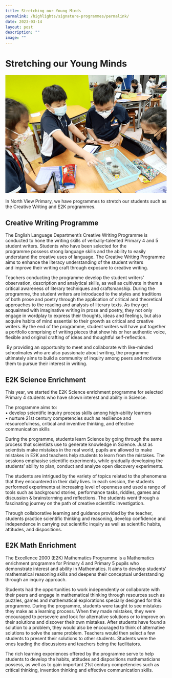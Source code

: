 ```yaml
---
title: Stretching our Young Minds
permalink: /highlights/signature-programmes/permalink/
date: 2023-03-14
layout: post
description: ""
image: ""
---
```

# Stretching our Young Minds
![](/images/Homepage/e8ac17915_3192.png)

In North View Primary, we have programmes to stretch our students such as the Creative Writing and E2K programmes.

Creative Writing Programme
--------------------------
The English Language Department’s Creative Writing Programme is conducted to hone the writing skills of verbally-talented Primary 4 and 5 student writers. Students who have been selected for the programme possess strong language skills and the ability to easily understand the creative uses of language. The Creative Writing Programme aims to enhance the literacy understanding of the student writers and improve their writing craft through exposure to creative writing.

Teachers conducting the programme develop the student writers’ observation, description and analytical skills, as well as cultivate in them a critical awareness of literary techniques and craftsmanship. During the programme, the student writers are introduced to the styles and traditions of both prose and poetry through the application of critical and theoretical approaches to the reading and analysis of literary texts. As they get acquainted with imaginative writing in prose and poetry, they not only engage in wordplay to express their thoughts, ideas and feelings, but also acquire habits of mind essential to their growth as critical and creative writers. By the end of the programme, student writers will have put together a portfolio comprising of writing pieces that show his or her authentic voice, flexible and original crafting of ideas and thoughtful self-reflection.

 By providing an opportunity to meet and collaborate with like-minded schoolmates who are also passionate about writing, the programme ultimately aims to build a community of inquiry among peers and motivate them to pursue their interest in writing.
 
 E2K Science Enrichment
----------------------
This year, we started the E2K Science enrichment programme for selected Primary 4 students who have shown interest and ability in Science.

The programme aims to:  
• develop scientific inquiry process skills among high-ability learners  
• nurture 21st century competencies such as resilience and resourcefulness, critical and inventive thinking, and effective communication skills

During the programme, students learn Science by going through the same process that scientists use to generate knowledge in Science. Just as scientists make mistakes in the real world, pupils are allowed to make mistakes in E2K and teachers help students to learn from the mistakes. The sessions emphasise scientific experiments, while gradually developing the students’ ability to plan, conduct and analyze open discovery experiments. 

The students are intrigued by the variety of topics related to the phenomena that they encountered in their daily lives. In each session, the students performed experiments at increasing level of openness and used a range of tools such as background stories, performance tasks, riddles, games and discussion & brainstorming and reflections. The students went through a fascinating journey on the path of creative scientific investigation.

Through collaborative learning and guidance provided by the teacher, students practice scientific thinking and reasoning, develop confidence and independence in carrying out scientific inquiry as well as scientific habits, attitudes, and dispositions.

E2K Math Enrichment
-------------------

The Excellence 2000 (E2K) Mathematics Programme is a Mathematics enrichment programme for Primary 4 and Primary 5 pupils who demonstrate interest and ability in Mathematics. It aims to develop students' mathematical reasoning skills and deepens their conceptual understanding through an inquiry approach.

Students had the opportunities to work independently or collaborate with their peers and engage in mathematical thinking through resources such as puzzles, games and mathematical explorations specially designed for this programme. During the programme, students were taught to see mistakes they make as a learning process. When they made mistakes, they were encouraged to persevere and look for alternative solutions or to improve on their solutions and discover their own mistakes. After students have found a solution to a problem, they would also be encouraged to think of alternative solutions to solve the same problem. Teachers would then select a few students to present their solutions to other students. Students were the ones leading the discussions and teachers being the facilitators.

The rich learning experiences offered by the programme serve to help students to develop the habits, attitudes and dispositions mathematicians possess, as well as to gain important 21st century competencies such as critical thinking, invention thinking and effective communication skills.